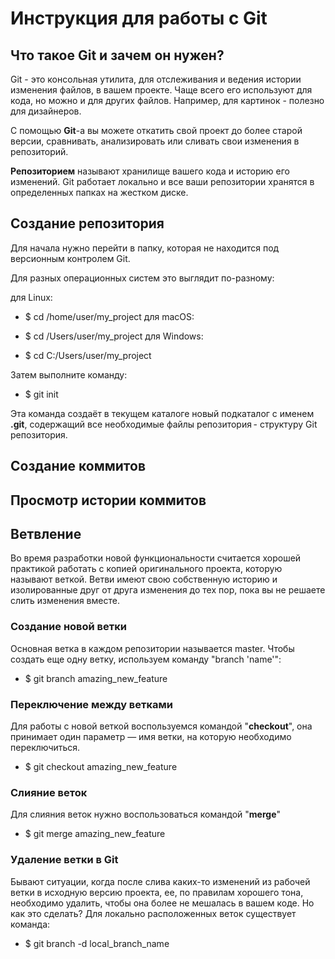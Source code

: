 # Инструкция для работы с **Git**

## Что такое Git и зачем он нужен?
Git - это консольная утилита, для отслеживания и ведения истории изменения файлов, в вашем проекте. Чаще всего его используют для кода, но можно и для других файлов. Например, для картинок - полезно для дизайнеров.

С помощью **Git**-a вы можете откатить свой проект до более старой версии, сравнивать, анализировать или сливать свои изменения в репозиторий.

**Репозиторием** называют хранилище вашего кода и историю его изменений. Git работает локально и все ваши репозитории хранятся в определенных папках на жестком диске.

## Создание **репозитория**

Для начала нужно перейти в папку, которая не находится под версионным контролем Git. 

Для разных операционных систем это выглядит по-разному:

для Linux:

* $ cd /home/user/my_project
для macOS:

* $ cd /Users/user/my_project
для Windows:

* $ cd C:/Users/user/my_project

Затем выполните команду:

* $ git init

Эта команда создаёт в текущем каталоге новый подкаталог с именем **.git**, содержащий все необходимые файлы репозитория - структуру Git репозитория.

## Создание **коммитов** 



## Просмотр истории **коммитов**



## Ветвление

Во время разработки новой функциональности считается хорошей практикой работать с копией оригинального проекта, которую называют веткой. Ветви имеют свою собственную историю и изолированные друг от друга изменения до тех пор, пока вы не решаете слить изменения вместе.

### Создание новой ветки

Основная ветка в каждом репозитории называется master. Чтобы создать еще одну ветку, используем команду "branch 'name'":

* $ git branch amazing_new_feature

### Переключение между ветками

Для работы с новой веткой воспользуемся командой "**checkout**", она принимает один параметр — имя ветки, на которую необходимо переключиться.

* $ git checkout amazing_new_feature

### Слияние веток

Для слияния веток нужно воспользоваться командой "**merge**"

* $ git merge amazing_new_feature

### Удаление ветки в Git

Бывают ситуации, когда после слива каких-то изменений из рабочей ветки в исходную версию проекта, ее, по правилам хорошего тона, необходимо удалить, чтобы она более не мешалась в вашем коде. Но как это сделать?
Для локально расположенных веток существует команда:

* $ git branch -d local_branch_name
